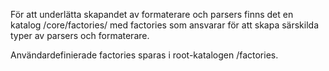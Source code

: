 För att underlätta skapandet av formaterare och parsers finns det en katalog /core/factories/ med factories som ansvarar för att skapa särskilda typer av parsers och formaterare.

Användardefinierade factories sparas i root-katalogen /factories.
